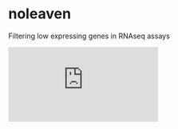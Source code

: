 noleaven
========

Filtering low expressing genes in RNAseq assays

![alt text](https://github.com/topherconley/noleaven/inst/doc/figure/minimal-vis-results.pdf "Example")

